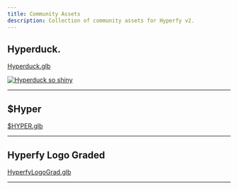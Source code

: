 ```yaml
---
title: Community Assets
description: Collection of community assets for Hyperfy v2.
---
```



## Hyperduck.

[Hyperduck.glb](https://github.com/Innkeeping/Hyperfy.how/blob/main/public/assets/hyperduck.glb)


<script type="module" src="https://unpkg.com/@google/model-viewer/dist/model-viewer.min.js"></script>

<model-viewer src="/assets/hyperduck.glb" alt="Hyperduck" camera-controls auto-rotate width="1600" height="1200"></model-viewer>

[![Hyperduck so shiny](/assets/hyperduck.webp)](/assets/hyperduck.webp)

---

## $Hyper

[$HYPER.glb](https://github.com/Innkeeping/Hyperfy.how/blob/main/public/assets/%24HYPER.glb)


<model-viewer src="/assets/$HYPER.glb" alt="$Hyper" camera-controls auto-rotate width="1600" height="1200"></model-viewer>

---

## Hyperfy Logo Graded

[HyperfyLogoGrad.glb](https://github.com/Innkeeping/Hyperfy.how/blob/main/public/assets/HyperfyLogoGrad.glb)

<model-viewer src="/assets/HyperfyLogoGrad.glb" alt="$HyperGraded" camera-controls auto-rotate width="1600" height="1200"></model-viewer>

---


